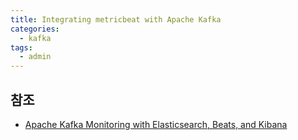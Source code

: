```yaml
---
title: Integrating metricbeat with Apache Kafka
categories:
  - kafka
tags: 
  - admin
---
```



## 참조 
- [Apache Kafka Monitoring with Elasticsearch, Beats, and Kibana](https://medium.com/@ahmadimt07/apache-kafka-monitoring-with-elasticsearch-beats-and-kibana-a9caabfd4535)